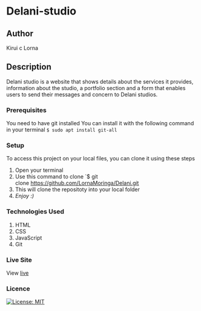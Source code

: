 # Delani-studio
## Author
Kirui c Lorna
## Description
Delani studio is a website that shows details about the services it provides, information about the studio, a portfolio section and a form that enables users to send their messages and concern to Delani studios.

### Prerequisites
You need to have git installed
You can install it with the following command in your terminal
`$ sudo apt install git-all`
### Setup
To access this project on your local files, you can clone it using these steps
1. Open your terminal
1. Use this command to clone `$ git clone https://github.com/LornaMoringa/Delani.git
1. This will clone the repositoty into your local folder
1. _Enjoy :)_
### Technologies Used
1. HTML
1. CSS
1. JavaScript
1. Git
### Live Site
View [live](https://lornamoringa.github.io/Delani/)
### Licence
[![License: MIT](https://img.shields.io/badge/License-MIT-yellow.svg)](/LICENSE)

